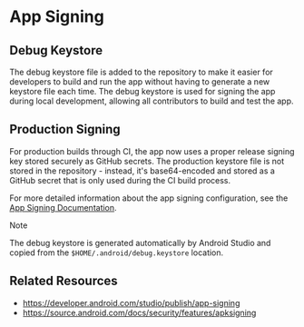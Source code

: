 # App Signing

## Debug Keystore

The debug keystore file is added to the repository to make it easier for developers to build and run
the app without having to generate a new keystore file each time. The debug keystore is used for
signing the app during local development, allowing all contributors to build and test the app.

## Production Signing

For production builds through CI, the app now uses a proper release signing key stored securely as GitHub secrets.
The production keystore file is not stored in the repository - instead, it's base64-encoded and stored
as a GitHub secret that is only used during the CI build process.

For more detailed information about the app signing configuration, see the [App Signing Documentation](../docs/app-signing.md).

> [!NOTE]  
> The debug keystore is generated automatically by Android Studio
> and copied from the `$HOME/.android/debug.keystore` location.

## Related Resources
- https://developer.android.com/studio/publish/app-signing
- https://source.android.com/docs/security/features/apksigning